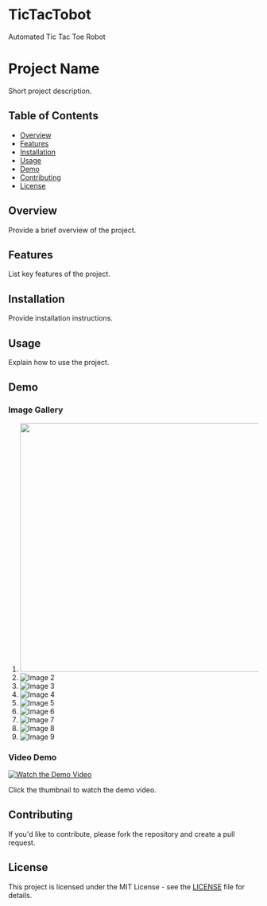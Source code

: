 # TicTacTobot
Automated Tic Tac Toe Robot
# Project Name

Short project description.

## Table of Contents
- [Overview](#overview)
- [Features](#features)
- [Installation](#installation)
- [Usage](#usage)
- [Demo](#demo)
- [Contributing](#contributing)
- [License](#license)

## Overview

Provide a brief overview of the project.

## Features

List key features of the project.

## Installation

Provide installation instructions.

## Usage

Explain how to use the project.

## Demo

### Image Gallery

1. <img src="images/IMG_4793.jpeg" width="500" height="500">
2. ![Image 2](images/IMG_4794.jpeg)
3. ![Image 3](images/IMG_4795.jpeg)
4. ![Image 4](images/IMG_4796.jpeg)
5. ![Image 5](images/IMG_4797.jpeg)
6. ![Image 6](images/IMG_4798.jpeg)
7. ![Image 7](images/IMG_4801.jpeg)
8. ![Image 8](images/IMG_4803.jpeg)
9. ![Image 9](images/IMG_4805.jpeg)

### Video Demo

[![Watch the Demo Video](images/thumbnail.jpg)](images/IMG_4790.MOV)

Click the thumbnail to watch the demo video.

## Contributing

If you'd like to contribute, please fork the repository and create a pull request.

## License

This project is licensed under the MIT License - see the [LICENSE](LICENSE) file for details.
